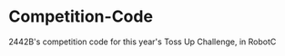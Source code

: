 Competition-Code
================

2442B's competition code for this year's Toss Up Challenge, in RobotC
